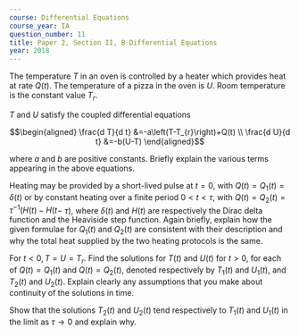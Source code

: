 ```yaml
---
course: Differential Equations
course_year: IA
question_number: 11
title: Paper 2, Section II, B Differential Equations
year: 2018
---
```




The temperature $T$ in an oven is controlled by a heater which provides heat at rate $Q(t)$. The temperature of a pizza in the oven is $U$. Room temperature is the constant value $T_{r}$.

$T$ and $U$ satisfy the coupled differential equations

$$\begin{aligned}
\frac{d T}{d t} &=-a\left(T-T_{r}\right)+Q(t) \\
\frac{d U}{d t} &=-b(U-T)
\end{aligned}$$

where $a$ and $b$ are positive constants. Briefly explain the various terms appearing in the above equations.

Heating may be provided by a short-lived pulse at $t=0$, with $Q(t)=Q_{1}(t)=\delta(t)$ or by constant heating over a finite period $0<t<\tau$, with $Q(t)=Q_{2}(t)=\tau^{-1}(H(t)-H(t-$ $\tau)$, where $\delta(t)$ and $H(t)$ are respectively the Dirac delta function and the Heaviside step function. Again briefly, explain how the given formulae for $Q_{1}(t)$ and $Q_{2}(t)$ are consistent with their description and why the total heat supplied by the two heating protocols is the same.

For $t<0, T=U=T_{r}$. Find the solutions for $T(t)$ and $U(t)$ for $t>0$, for each of $Q(t)=Q_{1}(t)$ and $Q(t)=Q_{2}(t)$, denoted respectively by $T_{1}(t)$ and $U_{1}(t)$, and $T_{2}(t)$ and $U_{2}(t)$. Explain clearly any assumptions that you make about continuity of the solutions in time.

Show that the solutions $T_{2}(t)$ and $U_{2}(t)$ tend respectively to $T_{1}(t)$ and $U_{1}(t)$ in the limit as $\tau \rightarrow 0$ and explain why.